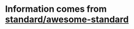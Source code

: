 # Information comes from [standard/awesome-standard](https://github.com/standard/awesome-standard)

